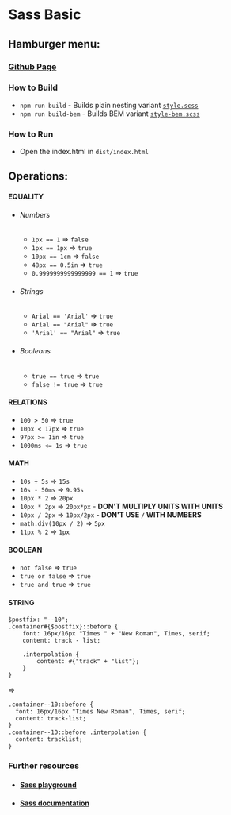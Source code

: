 # Sass Basic

## Hamburger menu:
### [Github Page](https://neczpal.github.io/scss-hamburger-menu/)

### How to Build
 * `npm run build` - Builds plain nesting variant [`style.scss`](https://github.com/neczpal/scss-hamburger-menu/blob/master/src/scss/style.scss)
 * `npm run build-bem` - Builds BEM variant [`style-bem.scss`](https://github.com/neczpal/scss-hamburger-menu/blob/master/src/scss/style-bem.scss)

### How to Run

* Open the index.html in `dist/index.html`

## Operations:

#### EQUALITY

* ###### Numbers
  * `1px == 1` => `false`
  * `1px == 1px` => `true`
  * `10px == 1cm` => `false`
  * `48px == 0.5in` => `true`
  * `0.9999999999999999 == 1` => `true`
* ###### Strings
  * `Arial == 'Arial'` => `true`
  * `Arial == "Arial"` => `true`
  * `'Arial' == "Arial"` => `true`
* ###### Booleans
  * `true == true` => `true`
  * `false != true` => `true`
#### RELATIONS
* `100 > 50` => `true`
* `10px < 17px` => `true`
* `97px >= 1in` => `true`
* `1000ms <= 1s` => `true`
#### MATH
* `10s + 5s` => `15s`
* `10s - 50ms` => `9.95s`
* `10px * 2` => `20px`
* `10px * 2px` => `20px*px` - **DON'T MULTIPLY UNITS WITH UNITS**
* `10px / 2px` => `10px/2px` - **DON'T USE `/` WITH NUMBERS**
* `math.div(10px / 2)` => `5px`
* `11px % 2` => `1px`
#### BOOLEAN
* `not false` => `true`
* `true or false` => `true`
* `true and true` => `true`

#### STRING
```
$postfix: "--10";
.container#{$postfix}::before {
    font: 16px/16px "Times " + "New Roman", Times, serif;
    content: track - list;

    .interpolation {
        content: #{"track" + "list"};
    }
}
```
=>
```
.container--10::before {
  font: 16px/16px "Times New Roman", Times, serif;
  content: track-list;
}
.container--10::before .interpolation {
  content: tracklist;
}
```

### Further resources

* #### [Sass playground](https://www.sassmeister.com/)
* #### [Sass documentation](https://sass-lang.com/documentation)